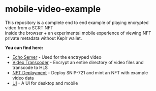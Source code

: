 # mobile-video-example

This repository is a complete end to end example of playing encrypted video from a SCRT NFT  
inside the browser + an experimental mobile experience of viewing NFT private metadata without Keplr wallet.

**You can find here:**

- [Echo Server](/echo-server/README.md) - Used for the enctryped video
- [Video Transcoder](/video-transcoder/README.md) - Encrypt an entire directory of video files and transcode to HLS
- [NFT Deployment](/mint-nft/README.md) - Deploy SNIP-721 and mint an NFT with example video data
- [UI](/mobile-video/README.md) - A UI for desktop and mobile
